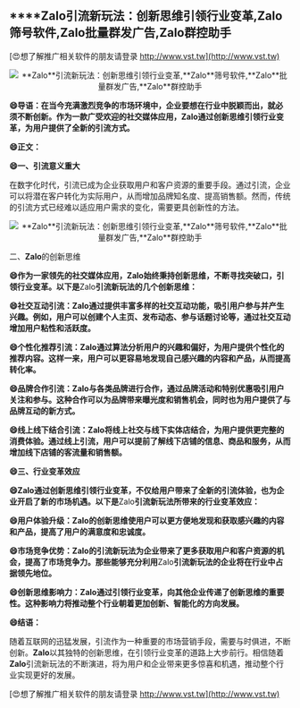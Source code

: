 ## ****Zalo**引流新玩法：创新思维引领行业变革,**Zalo**筛号软件,**Zalo**批量群发广告,**Zalo**群控助手**

[😍想了解推广相关软件的朋友请登录 http://www.vst.tw](http://www.vst.tw)

 <center><img src="https://vst.tw/MP4/tuiguang/png/1.png" alt="**Zalo**引流新玩法：创新思维引领行业变革,**Zalo**筛号软件,**Zalo**批量群发广告,**Zalo**群控助手"></center>

**😄导语：在当今充满激烈竞争的市场环境中，企业要想在行业中脱颖而出，就必须不断创新。作为一款广受欢迎的社交媒体应用，**Zalo**通过创新思维引领行业变革，为用户提供了全新的引流方式。**

**😄正文：**

**😄一、引流意义重大**

在数字化时代，引流已成为企业获取用户和客户资源的重要手段。通过引流，企业可以将潜在客户转化为实际用户，从而增加品牌知名度、提高销售额。然而，传统的引流方式已经难以适应用户需求的变化，需要更具创新性的方法。

 <center><img src="https://vst.tw/MP4/tuiguang/png/7.png" alt="**Zalo**引流新玩法：创新思维引领行业变革,**Zalo**筛号软件,**Zalo**批量群发广告,**Zalo**群控助手"></center>

二、**Zalo**的创新思维

**😄作为一家领先的社交媒体应用，**Zalo**始终秉持创新思维，不断寻找突破口，引领行业变革。以下是**Zalo**引流新玩法的几个创新思维：**

**😄社交互动引流：**Zalo**通过提供丰富多样的社交互动功能，吸引用户参与并产生兴趣。例如，用户可以创建个人主页、发布动态、参与话题讨论等，通过社交互动增加用户粘性和活跃度。**

**😄个性化推荐引流：**Zalo**通过算法分析用户的兴趣和偏好，为用户提供个性化的推荐内容。这样一来，用户可以更容易地发现自己感兴趣的内容和产品，从而提高转化率。**

**😄品牌合作引流：**Zalo**与各类品牌进行合作，通过品牌活动和特别优惠吸引用户关注和参与。这种合作可以为品牌带来曝光度和销售机会，同时也为用户提供了与品牌互动的新方式。**

**😄线上线下结合引流：**Zalo**将线上社交与线下实体店结合，为用户提供更完整的消费体验。通过线上引流，用户可以提前了解线下店铺的信息、商品和服务，从而增加线下店铺的客流量和销售额。**

**😄三、行业变革效应**

**😄**Zalo**通过创新思维引领行业变革，不仅给用户带来了全新的引流体验，也为企业开启了新的市场机遇。以下是**Zalo**引流新玩法所带来的行业变革效应：**

**😄用户体验升级：**Zalo**的创新思维使用户可以更方便地发现和获取感兴趣的内容和产品，提高了用户的满意度和忠诚度。**

**😄市场竞争优势：**Zalo**的引流新玩法为企业带来了更多获取用户和客户资源的机会，提高了市场竞争力。那些能够充分利用**Zalo**引流新玩法的企业将在行业中占据领先地位。**

**😄创新思维影响力：**Zalo**通过引领行业变革，向其他企业传递了创新思维的重要性。这种影响力将推动整个行业朝着更加创新、智能化的方向发展。**

**😄结语：**

随着互联网的迅猛发展，引流作为一种重要的市场营销手段，需要与时俱进，不断创新。**Zalo**以其独特的创新思维，在引领行业变革的道路上大步前行。相信随着**Zalo**引流新玩法的不断演进，将为用户和企业带来更多惊喜和机遇，推动整个行业实现更好的发展。

[😍想了解推广相关软件的朋友请登录 http://www.vst.tw](http://www.vst.tw)



